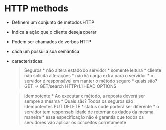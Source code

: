 <h1>HTTP methods</h1>

- Definem um conjunto de métodos HTTP
- Indica a ação que o cliente deseja operar
- Podem ser chamados de verbos HTTP
- cada um possui a sua semântica
- características:
    > Seguros
        * não altera estado do servidor
        * somente leitura
        * cliente não solicita alterações
        * não há carga extra para o servidor
        * o servidor é responsável em manter o método seguro
        * quais são?
            GET -> GET/search HTTP/1.1
            HEAD
            OPTIONS

    > idempotente
        * Ao executar o método, a reposta deverá ser sempre a mesma
        * Quais são?
            Todos os seguros são idempotentes
            PUT
            DELETE
        * status code poderá ser diferente
        * o servidor tem responsabilidade de retornar os dados da mesma maneira
        * essa especificação não é garantia que todos os servidores vão aplicar os conceitos corretamente
